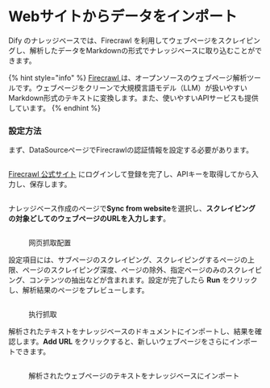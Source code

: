 # Webサイトからデータをインポート

Dify のナレッジベースでは、Firecrawl を利用してウェブページをスクレイピングし、解析したデータをMarkdownの形式でナレッジベースに取り込むことができます。

{% hint style="info" %}
[Firecrawl ](https://www.firecrawl.dev/)は、オープンソースのウェブページ解析ツールです。ウェブページをクリーンで大規模言語モデル（LLM）が扱いやすいMarkdown形式のテキストに変換します。また、使いやすいAPIサービスも提供しています。
{% endhint %}

### 設定方法

まず、DataSourceページでFirecrawlの認証情報を設定する必要があります。

<figure><img src="https://assets-docs.dify.ai/img/jp/knowledge-base/afd9eda23e25c1d3d339fe32832c0237.webp" alt=""><figcaption></figcaption></figure>

[Firecrawl 公式サイト](https://www.firecrawl.dev/) にログインして登録を完了し、APIキーを取得してから入力し、保存します。

<figure><img src="https://assets-docs.dify.ai/img/jp/knowledge-base/1fecd0b7a53b6c3df7eee3761b5380ae.webp" alt=""><figcaption></figcaption></figure>

ナレッジベース作成のページで**Sync from website**を選択し、**スクレイピングの対象どしてのウェブページのURLを入力します**。

<figure><img src="https://assets-docs.dify.ai/img/jp/knowledge-base/8679908c3d3a981d769700f0cd6bad9d.webp" alt=""><figcaption><p>网页抓取配置</p></figcaption></figure>

設定項目には、サブページのスクレイピング、スクレイピングするページの上限、ページのスクレイピング深度、ページの除外、指定ページのみのスクレイピング、コンテンツの抽出などが含まれます。設定が完了したら **Run** をクリックし、解析結果のページをプレビューします。

<figure><img src="https://assets-docs.dify.ai/img/jp/knowledge-base/d4c619de65d201e59f2bf26738515dfd.webp" alt=""><figcaption><p>执行抓取</p></figcaption></figure>

解析されたテキストをナレッジベースのドキュメントにインポートし、結果を確認します。**Add URL** をクリックすると、新しいウェブページをさらにインポートできます。

<figure><img src="https://assets-docs.dify.ai/img/jp/knowledge-base/c47cce032317a3736f137f98737e3abd.webp" alt=""><figcaption><p>解析されたウェブページのテキストをナレッジベースにインポート</p></figcaption></figure>
